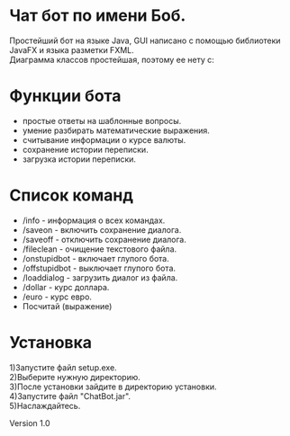 # Чат бот по имени Боб.
Простейший бот на языке Java, GUI написано с помощью библиотеки JavaFX и языка разметки FXML.  
Диаграмма классов простейшая, поэтому ее нету с:

# Функции бота
 - простые ответы на шаблонные вопросы. 
 - умение разбирать математические выражения.
 - считывание информации о курсе валюты.
 - сохранение истории переписки.
 - загрузка истории переписки.
 
# Список команд 
 - /info - информация о всех командах. 
 - /saveon - включить сохранение диалога. 
 - /saveoff - отключить сохранение диалога.
 - /fileclean - очищение текстового файла.  
 - /onstupidbot - включает глупого бота.
 - /offstupidbot - выключает глупого бота. 
 - /loaddialog - загрузить диалог из файла. 
 - /dollar - курс доллара.
 - /euro - курс евро.
 - Посчитай (выражение)
 
# Установка
 1)Запустите файл setup.exe.  
 2)Выберите нужную директорию.   
 3)После установки зайдите в директорию установки.  
 4)Запустите файл "ChatBot.jar".    
 5)Наслаждайтесь.  
 
Version 1.0  
